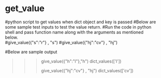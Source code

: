 # get_value
#python script to get values when dict object and key is passed
#Below are some sample test inputs to test the value return.
#Run the code in python shell and pass function name along with the arguments as mentioned below.		
#give_value({"s":"r"} , "s")
#give_value({"hj":"cv"} , "hj")

#Below are sample output
>>> 
>>> give_value({"h":"l"},"h")
dict_values(['l'])
>>> 
>>> give_value({"hj":"cv"} , "hj")
dict_values(['cv'])
>>> 

